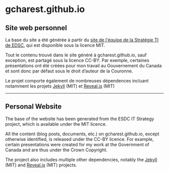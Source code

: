 # gcharest.github.io

## Site web personnel

La base du site a été générée à partir du [site de l'équipe de la Stratégie TI de EDSC](https://github.com/sara-sabr/ITStrategy), qui est disponible sous la licence MIT.

Tout le contenu trouvé dans le site généré à gcharest.github.io, sauf exception, est partagé sous la licence CC-BY. Par exemple, certaines présentations ont été créées pour mon travail au Gouvernement du Canada et sont donc par défaut sous le droit d’auteur de la Couronne.

Le projet comporte également de nombreuses dépendences incluant notamment les projets [Jekyll](https://jekyllrb.com/) (MIT) et [Reveal.js](https://revealjs.com/#/) (MIT)

---

## Personal Website

The base of the website has been generated from the ESDC IT Strategy project, which is available under the MIT licence.

All the content (blog posts, documents, etc.) on gcharest.github.io, except otherwise identified, is released under the CC-BY licence.
For example, certain presentations were created for my work at the Government of Canada and are thus under the Crown Copyright.

The project also includes multiple other dependencies, notably the [Jekyll](https://jekyllrb.com/) (MIT) and [Reveal.js](https://revealjs.com/#/) (MIT) projects.